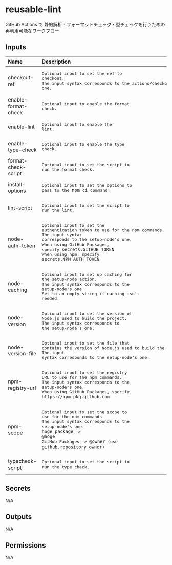 # reusable-lint

GitHub Actions で 静的解析・フォーマットチェック・型チェックを行うための再利用可能なワークフロー

<!-- actdocs start -->

## Inputs

| Name | Description | Type | Default | Required |
| :--- | :---------- | :--- | :------ | :------: |
| checkout-ref | <pre>Optional input to set the ref to checkout.<br>The input syntax corresponds to the actions/checkout's one.</pre> | `string` | `${{ github.head_ref }}` | no |
| enable-format-check | <pre>Optional input to enable the format check.</pre> | `boolean` | `false` | no |
| enable-lint | <pre>Optional input to enable the lint.</pre> | `boolean` | `true` | no |
| enable-type-check | <pre>Optional input to enable the type check.</pre> | `boolean` | `false` | no |
| format-check-script | <pre>Optional input to set the script to run the format check.</pre> | `string` | `npm run format:check` | no |
| install-options | <pre>Optional input to set the options to pass to the `npm ci` command.</pre> | `string` | n/a | no |
| lint-script | <pre>Optional input to set the script to run the lint.</pre> | `string` | `npm run lint` | no |
| node-auth-token | <pre>Optional input to set the authentication token to use for the npm commands.<br>The input syntax corresponds to the setup-node's one.<br>When using GitHub Packages, specify `secrets.GITHUB_TOKEN`<br>When using npm, specify `secrets.NPM_AUTH_TOKEN`</pre> | `string` | n/a | no |
| node-caching | <pre>Optional input to set up caching for the setup-node action.<br>The input syntax corresponds to the setup-node's one.<br>Set to an empty string if caching isn't needed.</pre> | `string` | `npm` | no |
| node-version | <pre>Optional input to set the version of Node.js used to build the project.<br>The input syntax corresponds to the setup-node's one.</pre> | `string` | n/a | no |
| node-version-file | <pre>Optional input to set the file that contains the version of Node.js used to build the project.<br>The input syntax corresponds to the setup-node's one.</pre> | `string` | `.nvmrc` | no |
| npm-registry-url | <pre>Optional input to set the registry URL to use for the npm commands.<br>The input syntax corresponds to the setup-node's one.<br>When using GitHub Packages, specify `https://npm.pkg.github.com`</pre> | `string` | n/a | no |
| npm-scope | <pre>Optional input to set the scope to use for the npm commands.<br>The input syntax corresponds to the setup-node's one.<br>`hoge package` -> `@hoge`<br>GitHub Packages -> `@owner` (use `github.repository_owner`)</pre> | `string` | n/a | no |
| typecheck-script | <pre>Optional input to set the script to run the type check.</pre> | `string` | `npm run type-check` | no |

## Secrets

N/A

## Outputs

N/A

## Permissions

N/A

<!-- actdocs end -->


